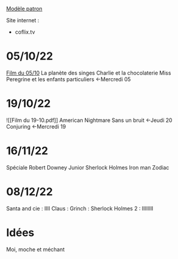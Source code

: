 [Modèle patron](https://www.canva.com/design/DAFN-Yt4r9o/D_CajplqjiUAnF2OKZHAPA/edit?utm_content=DAFN-Yt4r9o&utm_campaign=designshare&utm_medium=link2&utm_source=sharebutton)

Site internet : 
- coflix.tv

# 05/10/22
[Film du 05/10](https://www.canva.com/design/DAFN-Se2bj4/yrNds3eVc4xccPy6vrhTxg/view?utm_content=DAFN-Se2bj4&utm_campaign=designshare&utm_medium=link&utm_source=homepage_design_menu)
La planète des singes
Charlie et la chocolaterie
Miss Peregrine et les enfants particuliers <-Mercredi 05
# 19/10/22
![[Film du 19-10.pdf]]
American Nightmare
Sans un bruit <-Jeudi 20
Conjuring <-Mercredi 19
# 16/11/22
Spéciale Robert Downey Junior
Sherlock Holmes
Iron man 
Zodiac
# 08/12/22
Santa and cie : IIII
Claus :
Grinch : 
Sherlock Holmes 2 : IIIIIIII

# Idées
Moi, moche et méchant